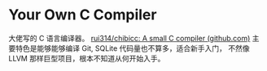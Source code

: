 # Your Own C Compiler 

大佬写的 C 语言编译器。
[rui314/chibicc: A small C compiler (github.com)](https://github.com/rui314/chibicc)
主要特色是能够能够编译 Git, SQLite 
代码量也不算多，适合新手入门，
不然像 LLVM 那样巨型项目，根本不知道从何开始入手。




